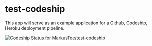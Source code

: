 # test-codeship

This app will serve as an example application for a Github, Codeship, Heroku deployment pipeline.

[ ![Codeship Status for MarkusToe/test-codeship](https://codeship.com/projects/6403e160-a4be-0133-aae2-1ae2673d316b/status?branch=master)](https://codeship.com/projects/129457)
